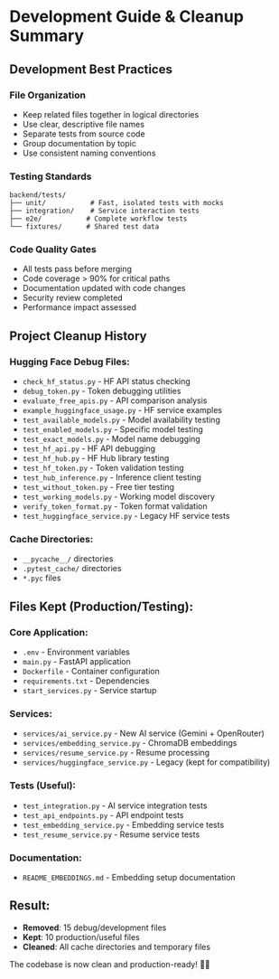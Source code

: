 # Development Guide & Cleanup Summary

## Development Best Practices

### File Organization
- Keep related files together in logical directories
- Use clear, descriptive file names  
- Separate tests from source code
- Group documentation by topic
- Use consistent naming conventions

### Testing Standards
```
backend/tests/
├── unit/           # Fast, isolated tests with mocks
├── integration/    # Service interaction tests  
├── e2e/           # Complete workflow tests
└── fixtures/      # Shared test data
```

### Code Quality Gates
- All tests pass before merging
- Code coverage > 90% for critical paths
- Documentation updated with code changes
- Security review completed
- Performance impact assessed

## Project Cleanup History

### Hugging Face Debug Files:
- `check_hf_status.py` - HF API status checking
- `debug_token.py` - Token debugging utilities  
- `evaluate_free_apis.py` - API comparison analysis
- `example_huggingface_usage.py` - HF service examples
- `test_available_models.py` - Model availability testing
- `test_enabled_models.py` - Specific model testing
- `test_exact_models.py` - Model name debugging
- `test_hf_api.py` - HF API debugging
- `test_hf_hub.py` - HF Hub library testing
- `test_hf_token.py` - Token validation testing
- `test_hub_inference.py` - Inference client testing
- `test_without_token.py` - Free tier testing
- `test_working_models.py` - Working model discovery
- `verify_token_format.py` - Token format validation
- `test_huggingface_service.py` - Legacy HF service tests

### Cache Directories:
- `__pycache__/` directories
- `.pytest_cache/` directories
- `*.pyc` files

## Files Kept (Production/Testing):

### Core Application:
- `.env` - Environment variables
- `main.py` - FastAPI application
- `Dockerfile` - Container configuration
- `requirements.txt` - Dependencies
- `start_services.py` - Service startup

### Services:
- `services/ai_service.py` - New AI service (Gemini + OpenRouter)
- `services/embedding_service.py` - ChromaDB embeddings
- `services/resume_service.py` - Resume processing
- `services/huggingface_service.py` - Legacy (kept for compatibility)

### Tests (Useful):
- `test_integration.py` - AI service integration tests
- `test_api_endpoints.py` - API endpoint tests
- `test_embedding_service.py` - Embedding service tests
- `test_resume_service.py` - Resume service tests

### Documentation:
- `README_EMBEDDINGS.md` - Embedding setup documentation

## Result:
- **Removed**: 15 debug/development files
- **Kept**: 10 production/useful files
- **Cleaned**: All cache directories and temporary files

The codebase is now clean and production-ready! 🧹✨
